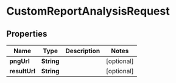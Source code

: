 
# CustomReportAnalysisRequest

## Properties
Name | Type | Description | Notes
------------ | ------------- | ------------- | -------------
**pngUrl** | **String** |  |  [optional]
**resultUrl** | **String** |  |  [optional]




